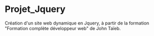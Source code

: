 # Projet_Jquery

Création d'un site web dynamique en Jquery, à partir de la formation "Formation complète développeur web" de John Taïeb.

